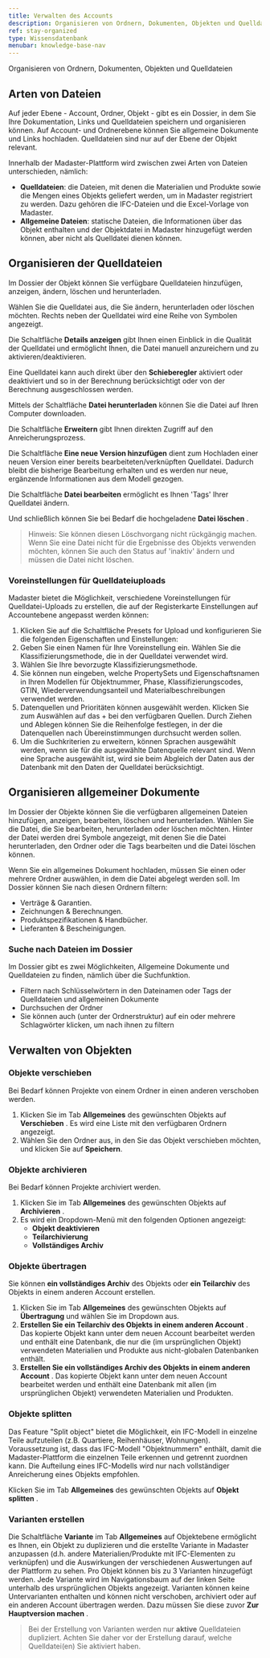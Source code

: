 ```yaml
---
title: Verwalten des Accounts
description: Organisieren von Ordnern, Dokumenten, Objekten und Quelldateien
ref: stay-organized
type: Wissensdatenbank
menubar: knowledge-base-nav
---
```


Organisieren von Ordnern, Dokumenten, Objekten und Quelldateien

## Arten von Dateien

Auf jeder Ebene - Account, Ordner, Objekt - gibt es ein Dossier, in dem Sie Ihre Dokumentation, Links und Quelldateien speichern und organisieren können. Auf Account- und Ordnerebene können Sie allgemeine Dokumente und Links hochladen. Quelldateien sind nur auf der Ebene der Objekt relevant.

Innerhalb der Madaster-Plattform wird zwischen zwei Arten von Dateien unterschieden, nämlich:
* **Quelldateien**: die Dateien, mit denen die Materialien und Produkte sowie die Mengen eines Objekts geliefert werden, um in Madaster registriert zu werden. Dazu gehören die IFC-Dateien und die Excel-Vorlage von Madaster.
* **Allgemeine Dateien**: statische Dateien, die Informationen über das Objekt enthalten und der Objektdatei in Madaster hinzugefügt werden können, aber nicht als Quelldatei dienen können.

## Organisieren der Quelldateien

Im Dossier der Objekt können Sie verfügbare Quelldateien hinzufügen, anzeigen, ändern, löschen und herunterladen.

Wählen Sie die Quelldatei aus, die Sie ändern, herunterladen oder löschen möchten. Rechts neben der Quelldatei wird eine Reihe von Symbolen angezeigt.

Die Schaltfläche **Details anzeigen** <iconify-icon inline icon='mdi-arrow-right-circle-outline'/> gibt Ihnen einen Einblick in die Qualität der Quelldatei und ermöglicht Ihnen, die Datei manuell anzureichern und zu aktivieren/deaktivieren.

Eine Quelldatei kann auch direkt über den **Schieberegler** <iconify-icon inline icon='mdi-toggle-switch'/> aktiviert oder deaktiviert und so in der Berechnung berücksichtigt oder von der Berechnung ausgeschlossen werden.

Mittels der Schaltfläche **Datei herunterladen** <iconify-icon inline icon='mdi-download'/> können Sie die Datei auf Ihren Computer downloaden.

Die Schaltfläche **Erweitern** <iconify-icon inline icon='mdi-link-variant-plus'/> gibt Ihnen direkten Zugriff auf den Anreicherungsprozess.

Die Schaltfläche **Eine neue Version hinzufügen** <iconify-icon inline icon='mdi-upload-lock'/> dient zum Hochladen einer neuen Version einer bereits bearbeiteten/verknüpften Quelldatei. Dadurch bleibt die bisherige Bearbeitung erhalten und es werden nur neue, ergänzende Informationen aus dem Modell gezogen.

Die Schaltfläche **Datei bearbeiten** <iconify-icon inline icon='mdi-pencil-outline'/> ermöglicht es Ihnen 'Tags' Ihrer Quelldatei ändern.

Und schließlich können Sie bei Bedarf die hochgeladene **Datei löschen** <iconify-icon inline icon='mdi-delete-outline'/>.

> Hinweis: Sie können diesen Löschvorgang nicht rückgängig machen. Wenn Sie eine Datei nicht für die Ergebnisse des Objekts verwenden möchten, können Sie auch den Status auf 'inaktiv' ändern und müssen die Datei nicht löschen.

### Voreinstellungen für Quelldateiuploads

Madaster bietet die Möglichkeit, verschiedene Voreinstellungen für Quelldatei-Uploads zu erstellen, die auf der Registerkarte Einstellungen auf Accountebene angepasst werden können:

1. Klicken Sie auf die Schaltfläche Presets for Upload und konfigurieren Sie die folgenden Eigenschaften und Einstellungen:
2. Geben Sie einen Namen für Ihre Voreinstellung ein. Wählen Sie die Klassifizierungsmethode, die in der Quelldatei verwendet wird.
3. Wählen Sie Ihre bevorzugte Klassifizierungsmethode.
4. Sie können nun eingeben, welche PropertySets und Eigenschaftsnamen in Ihren Modellen für Objektnummer, Phase, Klassifizierungscodes, GTIN, Wiederverwendungsanteil und Materialbeschreibungen verwendet werden.
5. Datenquellen und Prioritäten können ausgewählt werden. Klicken Sie zum Auswählen auf das + bei den verfügbaren Quellen. Durch Ziehen und Ablegen können Sie die Reihenfolge festlegen, in der die Datenquellen nach Übereinstimmungen durchsucht werden sollen.
6. Um die Suchkriterien zu erweitern, können Sprachen ausgewählt werden, wenn sie für die ausgewählte Datenquelle relevant sind. Wenn eine Sprache ausgewählt ist, wird sie beim Abgleich der Daten aus der Datenbank mit den Daten der Quelldatei berücksichtigt.

## Organisieren allgemeiner Dokumente

Im Dossier der Objekte können Sie die verfügbaren allgemeinen Dateien hinzufügen, anzeigen, bearbeiten, löschen und herunterladen. Wählen Sie die Datei, die Sie bearbeiten, herunterladen oder löschen möchten. Hinter der Datei werden drei Symbole angezeigt, mit denen Sie die Datei herunterladen, den Ordner oder die Tags bearbeiten und die Datei löschen können.

Wenn Sie ein allgemeines Dokument hochladen, müssen Sie einen oder mehrere Ordner auswählen, in dem die Datei abgelegt werden soll. Im Dossier können Sie nach diesen Ordnern filtern:
* Verträge & Garantien.
* Zeichnungen & Berechnungen.
* Produktspezifikationen & Handbücher.
* Lieferanten & Bescheinigungen.

### Suche nach Dateien im Dossier

Im Dossier gibt es zwei Möglichkeiten, Allgemeine Dokumente und Quelldateien zu finden, nämlich über die Suchfunktion.
* Filtern nach Schlüsselwörtern in den Dateinamen oder Tags der Quelldateien und allgemeinen Dokumente
* Durchsuchen der Ordner
* Sie können auch (unter der Ordnerstruktur) auf ein oder mehrere Schlagwörter klicken, um nach ihnen zu filtern

## Verwalten von Objekten

### Objekte verschieben

Bei Bedarf können Projekte von einem Ordner in einen anderen verschoben werden.

1. Klicken Sie im Tab **Allgemeines** des gewünschten Objekts auf **Verschieben** <iconify-icon inline icon='mdi-swap-horizontal-circle'/>. Es wird eine Liste mit den verfügbaren Ordnern angezeigt.
2. Wählen Sie den Ordner aus, in den Sie das Objekt verschieben möchten, und klicken Sie auf **Speichern**.

### Objekte archivieren

Bei Bedarf können Projekte archiviert werden.

1. Klicken Sie im Tab **Allgemeines** des gewünschten Objekts auf **Archivieren** <iconify-icon inline icon='mdi-lock-plus'/>.
2. Es wird ein Dropdown-Menü mit den folgenden Optionen angezeigt:
    * **Objekt deaktivieren** <iconify-icon inline icon='mdi-lock-outline'/>
    * **Teilarchivierung** <iconify-icon inline icon='mdi-lock-outline'/>
    * **Vollständiges Archiv** <iconify-icon inline icon='mdi-lock'/>

### Objekte übertragen

Sie können **ein vollständiges Archiv** des Objekts oder **ein Teilarchiv** des Objekts in einem anderen Account erstellen.

1. Klicken Sie im Tab **Allgemeines** des gewünschten Objekts auf **Übertragung** <iconify-icon inline icon='mdi-bank-transfer-out'/> und wählen Sie im Dropdown aus.
2. **Erstellen Sie ein Teilarchiv des Objekts in einem anderen Account** <iconify-icon inline icon='mdi-lock-open-outline'/>. Das kopierte Objekt kann unter dem neuen Account bearbeitet werden und enthält eine Datenbank, die nur die (im ursprünglichen Objekt) verwendeten Materialien und Produkte aus nicht-globalen Datenbanken enthält.
3. **Erstellen Sie ein vollständiges Archiv des Objekts in einem anderen Account**  <iconify-icon inline icon='mdi-lock-open'/>. Das kopierte Objekt kann unter dem neuen Account bearbeitet werden und enthält eine Datenbank mit allen (im ursprünglichen Objekt) verwendeten Materialien und Produkten.

### Objekte splitten

Das Feature "Split object" bietet die Möglichkeit, ein IFC-Modell in einzelne Teile aufzuteilen (z.B. Quartiere, Reihenhäuser, Wohnungen). Voraussetzung ist, dass das IFC-Modell "Objektnummern" enthält, damit die Madaster-Plattform die einzelnen Teile erkennen und getrennt zuordnen kann. Die Aufteilung eines IFC-Modells wird nur nach vollständiger Anreicherung eines Objekts empfohlen.

Klicken Sie im Tab **Allgemeines** des gewünschten Objekts auf **Objekt splitten** <iconify-icon inline icon='mdi-call-split'/>.

### Varianten erstellen

Die Schaltfläche **Variante** <iconify-icon inline icon='mdi-pencil-ruler-outline'/> im Tab **Allgemeines** auf Objektebene ermöglicht es Ihnen, ein Objekt zu duplizieren und die erstellte Variante in Madaster anzupassen (d.h. andere Materialien/Produkte mit IFC-Elementen zu verknüpfen) und die Auswirkungen der verschiedenen Auswertungen auf der Plattform zu sehen. Pro Objekt können bis zu 3 Varianten hinzugefügt werden. Jede Variante wird im Navigationsbaum auf der linken Seite unterhalb des ursprünglichen Objekts angezeigt. Varianten können keine Untervarianten enthalten und können nicht verschoben, archiviert oder auf ein anderen Account übertragen werden. Dazu müssen Sie diese zuvor **Zur Hauptversion machen** <iconify-icon inline icon='mdi-pencil-ruler-outline'/>.

> Bei der Erstellung von Varianten werden nur **aktive** Quelldateien dupliziert. Achten Sie daher vor der Erstellung darauf, welche Quelldatei(en) Sie aktiviert haben.  